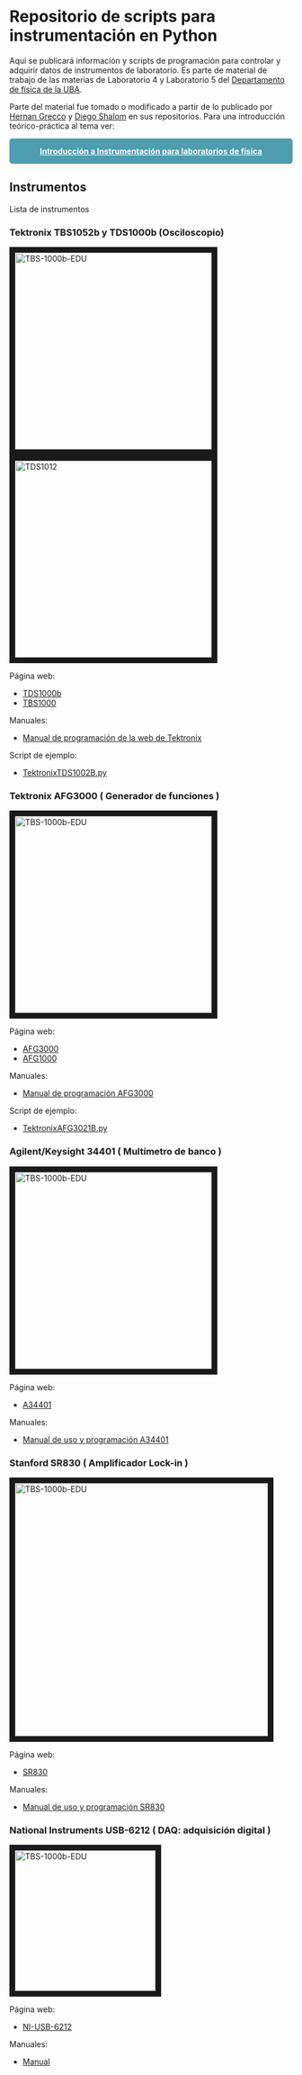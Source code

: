 # Repositorio de scripts para instrumentación en Python

Aquí se publicará información y scripts de programación para controlar y adquirir datos de instrumentos de laboratorio. Es parte de material de trabajo de las materias de Laboratorio 4 y Laboratorio 5 del [Departamento de física de la UBA](https://www.df.uba.ar/es/docentes/paginas-de-materias/).

Parte del material fue tomado o modificado a partir de lo publicado por [Hernan Grecco](https://github.com/hgrecco/labosdf) y [Diego Shalom](https://github.com/diegoshalom/labosdf) en sus repositorios.
Para una introducción teórico-práctica al tema ver:

<a href="https://marceluda.github.io/python-para-fisicos/tuto/labo2/05_instrumentacion/" class="btn btn-primary btn-lg" role="button" style="display: block;background: #4E9CAF;padding: 10px;text-align: center; border-radius: 5px;color: white;font-weight: bold;line-height: 25px;">Introducción a Instrumentación para laboratorios de física</a>




## Instrumentos

Lista de instrumentos

### Tektronix TBS1052b y TDS1000b (Osciloscopio)

<img src="imgs/TBS-1000b-EDU.png" alt="TBS-1000b-EDU" width="350" border="10" /> <img src="imgs/TDS1012.png" alt="TDS1012" width="350" border="10" />


Página web:
  - [TDS1000b](https://www.tek.com/datasheet/tds1000b-series-digital-storage-oscilloscopes-datasheet)
  - [TBS1000](https://www.tek.com/oscilloscope/tbs1000-digital-storage-oscilloscope)

Manuales:
  - [Manual de programación de la web de Tektronix](https://download.tek.com/manual/TBS1000-B-EDU-TDS2000-B-C-TDS1000-B-C-EDU-TDS200-TPS2000-Programmer_EN-US-RevA.pdf)

Script de ejemplo:
  - [TektronixTDS1002B.py](TektronixTDS1002B.py)

### Tektronix AFG3000 ( Generador de funciones )

<img src="imgs/AFG3000_series.png" alt="TBS-1000b-EDU" width="350" border="10" />

Página web:
  - [AFG3000](https://www.tek.com/datasheet/afg3000-series)
  - [AFG1000](https://www.tek.com/arbitrary-function-generator/afg1000-arbitrary-function-generator)

Manuales:
  - [Manual de programación AFG3000](https://download.tek.com/manual/AFG3000-Series-Arbitrary-Function-Generator-Programmer-EN.pdf)


Script de ejemplo:
- [TektronixAFG3021B.py](TektronixAFG3021B.py)


### Agilent/Keysight 34401 ( Multímetro de banco )

<img src="imgs/Agilent_30401.png" alt="TBS-1000b-EDU" width="350" border="10" />

Página web:
  - [A34401](https://www.keysight.com/zz/en/product/34401A/digital-multimeter-6-digit.html)

Manuales:
  - [Manual de uso y programación A34401](https://www.keysight.com/zz/en/assets/9018-01063/user-manuals/9018-01063.pdf)


### Stanford SR830 ( Amplificador Lock-in )

<img src="imgs/SR830.png" alt="TBS-1000b-EDU" width="450" border="10" />

Página web:
- [SR830](https://www.thinksrs.com/products/sr810830.htm)

Manuales:
- [Manual de uso y programación SR830](https://www.thinksrs.com/downloads/pdfs/manuals/SR830m.pdf)


### National Instruments USB-6212 ( DAQ: adquisición digital )

<img src="imgs/NI-6212.png" alt="TBS-1000b-EDU" width="250" border="10" />

Página web:
- [NI-USB-6212](https://www.ni.com/es-cr/support/model.usb-6212.html)

Manuales:
- [Manual](https://www.ni.com/pdf/manuals/371931f.pdf)
